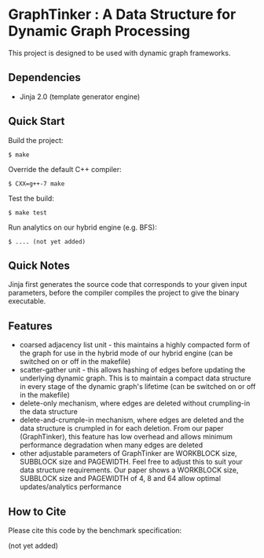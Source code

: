 GraphTinker : A Data Structure for Dynamic Graph Processing
===================

This project is designed to be used with dynamic graph frameworks.

Dependencies
----------------
+ Jinja 2.0 (template generator engine)

Quick Start
-----------

Build the project:

    $ make

Override the default C++ compiler:

    $ CXX=g++-7 make

Test the build:

    $ make test

Run analytics on our hybrid engine (e.g. BFS):

    $ .... (not yet added)


Quick Notes
-------------

Jinja first generates the source code that corresponds to your given input parameters, before the compiler compiles the project to give the binary executable.


Features
-----------------------

+ coarsed adjacency list unit - this maintains a highly compacted form of the graph for use in the hybrid mode of our hybrid engine (can be switched on or off in the makefile)
+ scatter-gather unit - this allows hashing of edges before updating the underlying dynamic graph. This is to maintain a compact data structure in every stage of the dynamic graph's lifetime (can be switched on or off in the makefile)
+ delete-only mechanism, where edges are deleted without crumpling-in the data structure
+ delete-and-crumple-in mechanism, where edges are deleted and the data structure is crumpled in for each deletion. From our paper (GraphTinker), this feature has low overhead and allows minimum performance degradation when many edges are deleted
+ other adjustable parameters of GraphTinker are WORKBLOCK size, SUBBLOCK size and PAGEWIDTH. Feel free to adjust this to suit your data structure requirements. Our paper shows a WORKBLOCK size, SUBBLOCK size and PAGEWIDTH of 4, 8 and 64 allow optimal updates/analytics performance


How to Cite
-----------

Please cite this code by the benchmark specification:

(not yet added)
